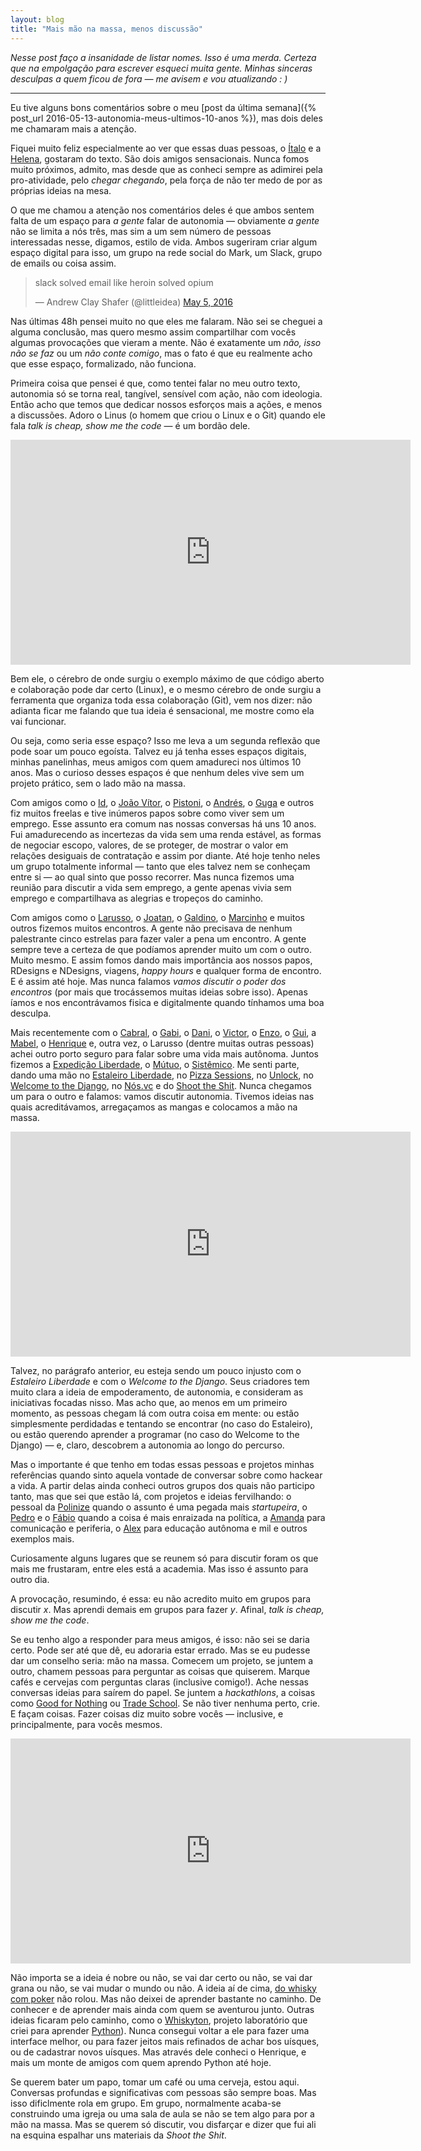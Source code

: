 ```yaml
---
layout: blog
title: "Mais mão na massa, menos discussão"
---
```


_Nesse post faço a insanidade de listar nomes. Isso é uma merda. Certeza que na empolgação para escrever esqueci muita gente. Minhas sinceras desculpas a quem ficou de fora — me avisem e vou atualizando : )_

* * *

Eu tive alguns bons comentários sobre o meu [post da última semana]({% post_url 2016-05-13-autonomia-meus-ultimos-10-anos %}), mas dois deles me chamaram mais a atenção.  

Fiquei muito feliz especialmente ao ver que essas duas pessoas, o [Ítalo](http://twitter.com/italomen) e a [Helena](http://twitter.com/helenabello), gostaram do texto. São dois amigos sensacionais. Nunca fomos muito próximos, admito, mas desde que as conheci sempre as adimirei pela pro-atividade, pelo _chegar chegando_, pela força de não ter medo de por as próprias ideias na mesa.

O que me chamou a atenção nos comentários deles é que ambos sentem falta de um espaço para _a gente_ falar de autonomia — obviamente _a gente_ não se limita a nós três, mas sim a um sem número de pessoas interessadas nesse, digamos, estilo de vida. Ambos sugeriram criar algum espaço digital para isso, um grupo na rede social do Mark, um Slack, grupo de emails ou coisa assim.

<blockquote class="twitter-tweet" data-lang="en"><p lang="en" dir="ltr">slack solved email like heroin solved opium</p>&mdash; Andrew Clay Shafer (@littleidea) <a href="https://twitter.com/littleidea/status/728103353582903296">May 5, 2016</a></blockquote> <script async src="//platform.twitter.com/widgets.js" charset="utf-8"></script>

Nas últimas 48h pensei muito no que eles me falaram. Não sei se cheguei a alguma conclusão, mas quero mesmo assim compartilhar com vocês algumas provocações que vieram a mente. Não é exatamente um _não, isso não se faz_ ou um _não conte comigo_, mas o fato é que eu realmente acho que esse espaço, formalizado, não funciona.

Primeira coisa que pensei é que, como tentei falar no meu outro texto, autonomia só se torna real, tangível, sensível com ação, não com ideologia. Então acho que temos que dedicar nossos esforços mais a ações, e menos a discussões. Adoro o Linus (o homem que criou o Linux e o Git) quando ele fala _talk is cheap, show me the code_ — é um bordão dele.

<iframe src="https://embed-ssl.ted.com/talks/linus_torvalds_the_mind_behind_linux.html" width="640" height="360" frameborder="0" scrolling="no" webkitAllowFullScreen mozallowfullscreen allowFullScreen></iframe>

Bem ele, o cérebro de onde surgiu o exemplo máximo de que código aberto e colaboração pode dar certo (Linux), e o mesmo cérebro de onde surgiu a ferramenta que organiza toda essa colaboração (Git), vem nos dizer: não adianta ficar me falando que tua ideia é sensacional, me mostre como ela vai funcionar.

Ou seja, como seria esse espaço? Isso me leva a um segunda reflexão que pode soar um pouco egoísta. Talvez eu já tenha esses espaços digitais, minhas panelinhas, meus amigos com quem amadureci nos últimos 10 anos. Mas o curioso desses espaços é que nenhum deles vive sem um projeto prático, sem o lado mão na massa.

Com amigos como o [Id](http://id.etc.br), o [João Vítor](http://www.jvitor.com.br), o [Pistoni](http://fb.com/felipe.pistoni), o [Andrés](http://andresgalante.com), o [Guga](http://fb.com/diogoropelato) e outros fiz muitos freelas e tive inúmeros papos sobre como viver sem um emprego. Esse assunto era comum nas nossas conversas há uns 10 anos. Fui amadurecendo as incertezas da vida sem uma renda estável, as formas de negociar escopo, valores, de se proteger, de mostrar o valor em relações desiguais de contratação e assim por diante. Até hoje tenho neles um grupo totalmente informal — tanto que eles talvez nem se conheçam entre si — ao qual sinto que posso recorrer. Mas nunca fizemos uma reunião para discutir a vida sem emprego, a gente apenas vivia sem emprego e compartilhava as alegrias e tropeços do caminho.

Com amigos como o [Larusso](http://larusso.com.br), o [Joatan](http://fb.com/joatanj), o [Galdino](http://fernandogaldino.com), o [Marcinho](https://lessertruth.wordpress.com) e muitos outros fizemos muitos encontros. A gente não precisava de nenhum palestrante cinco estrelas para fazer valer a pena um encontro. A gente sempre teve a certeza de que podíamos aprender muito um com o outro. Muito mesmo. E assim fomos dando mais importância aos nossos papos, RDesigns e NDesigns, viagens, _happy hours_ e qualquer forma de encontro. E é assim até hoje. Mas nunca falamos _vamos discutir o poder dos encontros_ (por mais que trocássemos muitas ideias sobre isso). Apenas íamos e nos encontrávamos fisica e digitalmente quando tínhamos uma boa desculpa.

Mais recentemente com o [Cabral](http://twitter.com/felipebcabral), o [Gabi](https://about.me/gabgomes), o [Dani](https://github.com/danielweinmann), o [Victor](https://medium.com/@victorhugoreimann/), o [Enzo](http://enzoz.me), o [Gui](https://www.facebook.com/guilacerda86), a [Mabel](http://mabel.ml), o [Henrique](http://henriquebastos.net) e, outra vez, o Larusso (dentre muitas outras pessoas) achei outro porto seguro para falar sobre uma vida mais autônoma. Juntos fizemos a [Expedição Liberdade](http://www.expedicaoliberdade.com.br), o [Mútuo](https://vimeo.com/72760145), o [Sistêmico](http://sistemico.herokuapp.com/). Me senti parte, dando uma mão no [Estaleiro Liberdade](http://estaleiroliberdade.com.br), no [Pizza Sessions](http://pizzasessions.com.br), no [Unlock](http://unlock.fund), no [Welcome to the Django](http://welcometothedjango.com.br), no [Nós.vc](http://nos.vc) e do [Shoot the Shit](http://www.shoottheshit.cc). Nunca chegamos um para o outro e falamos: vamos discutir autonomia. Tivemos ideias nas quais acreditávamos, arregaçamos as mangas e colocamos a mão na massa.

<iframe src="https://player.vimeo.com/video/72760145" width="640" height="360" frameborder="0" webkitallowfullscreen mozallowfullscreen allowfullscreen></iframe>

Talvez, no parágrafo anterior, eu esteja sendo um pouco injusto com o _Estaleiro Liberdade_ e com o _Welcome to the Django_. Seus criadores tem muito clara a ideia de empoderamento, de autonomia, e consideram as iniciativas focadas nisso. Mas acho que, ao menos em um primeiro momento, as pessoas chegam lá com outra coisa em mente: ou estão simplesmente perdidadas e tentando se encontrar (no caso do Estaleiro), ou estão querendo aprender a programar (no caso do Welcome to the Django) — e, claro, descobrem a autonomia ao longo do percurso.

Mas o importante é que tenho em todas essas pessoas e projetos minhas referências quando sinto aquela vontade de conversar sobre como hackear a vida. A partir delas ainda conheci outros grupos dos quais não participo tanto, mas que sei que estão lá, com projetos e ideias fervilhando: o pessoal da [Polinize](https://groups.google.com/forum/#!forum/polinize) quando o assunto é uma pegada mais _startupeira_, o [Pedro](https://www.facebook.com/markun) e o [Fábio](https://twitter.com/luzfcb) quando a coisa é mais enraizada na política, a [Amanda](http://fb.com/amanda.rahra) para comunicação e periferia, o [Alex](http://www.alexbretas.com.br) para educação autônoma e mil e outros exemplos mais.

Curiosamente alguns lugares que se reunem só para discutir foram os que mais me frustaram, entre eles está a academia. Mas isso é assunto para outro dia.

A provocação, resumindo, é essa: eu não acredito muito em grupos para discutir _x_. Mas aprendi demais em grupos para fazer _y_. Afinal, _talk is cheap, show me the code_.

Se eu tenho algo a responder para meus amigos, é isso: não sei se daria certo. Pode ser até que dê, eu adoraria estar errado. Mas se eu pudesse dar um conselho seria: mão na massa. Comecem um projeto, se juntem a outro, chamem pessoas para perguntar as coisas que quiserem. Marque cafés e cervejas com perguntas claras (inclusive comigo!). Ache nessas conversas ideias para saírem do papel. Se juntem a _hackathlons_, a coisas como [Good for Nothing](http://www.goodfornothing.com) ou [Trade School](http://tradeschool.coop). Se não tiver nenhuma perto, crie. E façam coisas. Fazer coisas diz muito sobre vocês — inclusive, e principalmente, para vocês mesmos.

<iframe src="https://player.vimeo.com/video/71544191" width="640" height="360" frameborder="0" webkitallowfullscreen mozallowfullscreen allowfullscreen></iframe>

Não importa se a ideia é nobre ou não, se vai dar certo ou não, se vai dar grana ou não, se vai mudar o mundo ou não. A ideia aí de cima, [do whisky com poker](http://www.nos.vc/pokerwhisky) não rolou. Mas não deixei de aprender bastante no caminho. De conhecer e de aprender mais ainda com quem se aventurou junto. Outras ideias ficaram pelo caminho, como o [Whiskyton](http://whiskyton.herokuapp.com), projeto laboratório que criei para aprender [Python](http://python.org)). Nunca consegui voltar a ele para fazer uma interface melhor, ou para fazer jeitos mais refinados de achar bos uísques, ou de cadastrar novos uísques. Mas através dele conheci o Henrique, e mais um monte de amigos com quem aprendo Python até hoje.

Se querem bater um papo, tomar um café ou uma cerveja, estou aqui. Conversas profundas e significativas com pessoas são sempre boas. Mas isso dificlmente rola em grupo. Em grupo, normalmente acaba-se construindo uma igreja ou uma sala de aula se não se tem algo para por a mão na massa. Mas se querem só discutir, vou disfarçar e dizer que fui ali na esquina espalhar uns materiais da _Shoot the Shit_.
